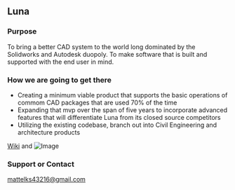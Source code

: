 ## Luna

### Purpose

To bring a better CAD system to the world long dominated by the Solidworks and Autodesk duopoly. To make software that is built and supported with the end user in mind.

### How we are going to get there

- Creating a minimum viable product that supports the basic operations of commom CAD packages that are used 70% of the time
- Expanding that mvp over the span of five years to incorporate advanced features that will differentiate Luna from its closed source competitors
- Utilizing the existing codebase, branch out into Civil Engineering and architecture products



[Wiki](www.githuub.com/mattie20/luna/wiki) and ![Image](www.githuub.com/mattie20/luna/docs/logo.png)


### Support or Contact

mattelks43216@gmail.com
